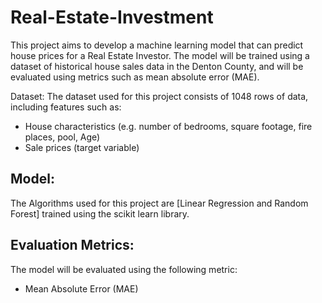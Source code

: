 # Real-Estate-Investment

This project aims to develop a machine learning model that can predict house prices for a Real Estate Investor. The model will be trained using a dataset of historical house sales data in the Denton County, and will be evaluated using metrics such as mean absolute error (MAE).

Dataset:
The dataset used for this project consists of 1048 rows of data, including features such as:

- House characteristics (e.g. number of bedrooms, square footage, fire places, pool, Age)
- Sale prices (target variable)

## Model:
The Algorithms used for this project are [Linear Regression and Random Forest] trained using the scikit learn library.

## Evaluation Metrics:
The model will be evaluated using the following metric:

- Mean Absolute Error (MAE)

